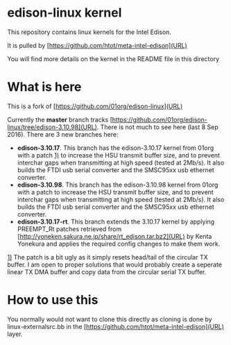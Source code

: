 # edison-linux kernel 
This repository contains linux kernels for the Intel Edison.

It is pulled by [https://github.com/htot/meta-intel-edison](URL)

You will find more details on the kernel in the README file in this directory

# What is here

This is a fork of [https://github.com/01org/edison-linux](URL)

Currently the **master** branch tracks [https://github.com/01org/edison-linux/tree/edison-3.10.98](URL). There is not much to see here (last 8 Sep 2016). There are 3 new branches here:

  * **edison-3.10.17**. This branch has the edison-3.10.17 kernel from 01org with a patch <u>1)</u> to increase the HSU transmit buffer size, and to prevent interchar gaps when transmitting at high speed (tested at 2Mb/s). It also builds the FTDI usb serial converter and the SMSC95xx usb ethernet converter.
  * **edison-3.10.98**. This branch has the edison-3.10.98 kernel from 01org with a patch to increase the HSU transmit buffer size, and to prevent interchar gaps when transmitting at high speed (tested at 2Mb/s). It also builds the FTDI usb serial converter and the SMSC95xx usb ethernet converter.
  * **edison-3.10.17-rt**. This branch extends the 3.10.17 kernel by applying PREEMPT_Rt patches retrieved from [http://yoneken.sakura.ne.jp/share/rt_edison.tar.bz2](URL) by Kenta Yonekura and applies the required config changes to make them work.

<u>1)</u> The patch is a bit ugly as it simply resets head/tail of the circular TX buffer. I am open to proper solutions that would probably create a seperate linear TX DMA buffer and copy data from the circular serial TX buffer.

# How to use this

You normally would not want to clone this directly as cloning is done by linux-externalsrc.bb in the [https://github.com/htot/meta-intel-edison](URL) layer.